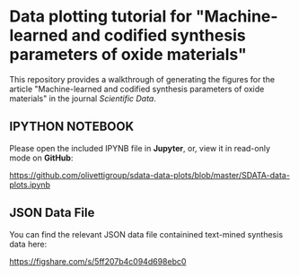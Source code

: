 # Data plotting tutorial for "Machine-learned and codified synthesis parameters of oxide materials"

This repository provides a walkthrough of generating the figures for the article "Machine-learned and codified synthesis parameters of oxide materials" in the journal *Scientific Data*.


## IPYTHON NOTEBOOK  

Please open the included IPYNB file in **Jupyter**, or, view it in read-only mode on **GitHub**:

https://github.com/olivettigroup/sdata-data-plots/blob/master/SDATA-data-plots.ipynb

## JSON Data File

You can find the relevant JSON data file containined text-mined synthesis data here:

https://figshare.com/s/5ff207b4c094d698ebc0
